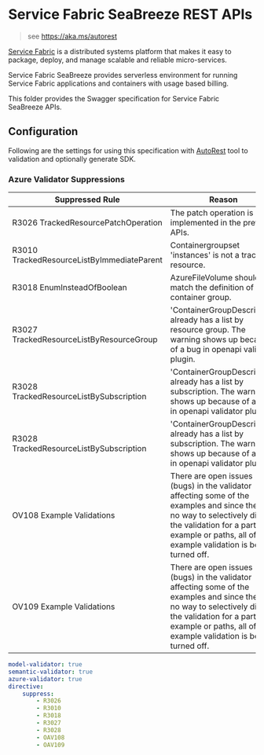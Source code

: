 # Service Fabric SeaBreeze REST APIs

> see https://aka.ms/autorest

[Service Fabric](http://aka.ms/ServiceFabric) is a distributed systems platform that makes it easy to package, deploy, and manage scalable and reliable micro-services. 

Service Fabric SeaBreeze provides serverless environment for running Service Fabric applications and containers with usage based billing.

This folder provides the Swagger specification for Service Fabric SeaBreeze APIs.

## Configuration
Following are the settings for using this specification with [AutoRest](https://aka.ms/autorest) tool to validation and optionally generate SDK.

### Azure Validator Suppressions
Suppressed Rule | Reason
----------------|--------
R3026 TrackedResourcePatchOperation | The patch operation is not implemented in the preview APIs.
R3010 TrackedResourceListByImmediateParent | Containergroupset 'instances' is not a tracked resource.
R3018 EnumInsteadOfBoolean | AzureFileVolume should match the definition of ACI container group. 
R3027 TrackedResourceListByResourceGroup | 'ContainerGroupDescription' already has a list by resource group. The warning shows up because of a bug in openapi validator plugin.
R3028 TrackedResourceListBySubscription | 'ContainerGroupDescription' already has a list by subscription. The warning shows up because of a bug in openapi validator plugin. 
R3028 TrackedResourceListBySubscription | 'ContainerGroupDescription' already has a list by subscription. The warning shows up because of a bug in openapi validator plugin. 
OV108 Example Validations | There are open issues (bugs) in the validator affecting some of the examples and since there is no way to selectively disable the validation for a particular example or paths, all of the example validation is being turned off.
OV109 Example Validations | There are open issues (bugs) in the validator affecting some of the examples and since there is no way to selectively disable the validation for a particular example or paths, all of the example validation is being turned off.



```yaml
model-validator: true 
semantic-validator: true
azure-validator: true
directive:
    suppress:
        - R3026
        - R3010
        - R3018
        - R3027
        - R3028
        - OAV108
        - OAV109

```
